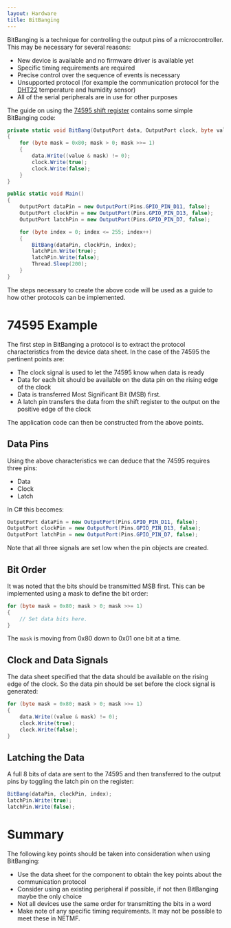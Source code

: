 ```yaml
---
layout: Hardware
title: BitBanging
---
```


BitBanging is a technique for controlling the output pins of a microcontroller.  This may be necessary for several reasons:

* New device is available and no firmware driver is available yet
* Specific timing requirements are required
* Precise control over the sequence of events is necessary
* Unsupported protocol (for example the communication protocol for the [DHT22](https://www.adafruit.com/product/385) temperature and humidity sensor)
* All of the serial peripherals are in use for other purposes

The guide on using the [74595 shift register](/Hardware/Reference/Components/ShiftRegister74595/) contains some simple BitBanging code:

```csharp
private static void BitBang(OutputPort data, OutputPort clock, byte value)
{
    for (byte mask = 0x80; mask > 0; mask >>= 1)
    {
        data.Write((value & mask) != 0);
        clock.Write(true);
        clock.Write(false);
    }
}

public static void Main()
{
    OutputPort dataPin = new OutputPort(Pins.GPIO_PIN_D11, false);
    OutputPort clockPin = new OutputPort(Pins.GPIO_PIN_D13, false);
    OutputPort latchPin = new OutputPort(Pins.GPIO_PIN_D7, false);

    for (byte index = 0; index <= 255; index++)
    {
        BitBang(dataPin, clockPin, index);
        latchPin.Write(true);
        latchPin.Write(false);
        Thread.Sleep(200);
    }
}
```

The steps necessary to create the above code will be used as a guide to how other protocols can be implemented.

# 74595 Example

The first step in BitBanging a protocol is to extract the protocol characteristics from the device data sheet.  In the case of the 74595 the pertinent points are:

* The clock signal is used to let the 74595 know when data is ready
* Data for each bit should be available on the data pin on the rising edge of the clock
* Data is transferred Most Significant Bit (MSB) first.
* A latch pin transfers the data from the shift register to the output on the positive edge of the clock

The application code can then be constructed from the above points.

## Data Pins

Using the above characteristics we can deduce that the 74595 requires three pins:

* Data
* Clock
* Latch

In C# this becomes:

```csharp
OutputPort dataPin = new OutputPort(Pins.GPIO_PIN_D11, false);
OutputPort clockPin = new OutputPort(Pins.GPIO_PIN_D13, false);
OutputPort latchPin = new OutputPort(Pins.GPIO_PIN_D7, false);
```

Note that all three signals are set low when the pin objects are created.

## Bit Order

It was noted that the bits should be transmitted MSB first.  This can be implemented using a mask to define the bit order:

```csharp
for (byte mask = 0x80; mask > 0; mask >>= 1)
{
    // Set data bits here.
}
```
The `mask` is moving from 0x80 down to 0x01 one bit at a time.

## Clock and Data Signals

The data sheet specified that the data should be available on the rising edge of the clock.  So the data pin should be set before the clock signal is generated:

```csharp
for (byte mask = 0x80; mask > 0; mask >>= 1)
{
    data.Write((value & mask) != 0);
    clock.Write(true);
    clock.Write(false);
}
```

## Latching the Data

A full 8 bits of data are sent to the 74595 and then transferred to the output pins by toggling the latch pin on the register:

```csharp
BitBang(dataPin, clockPin, index);
latchPin.Write(true);
latchPin.Write(false);
```

# Summary

The following key points should be taken into consideration when using BitBanging:

* Use the data sheet for the component to obtain the key points about the communication protocol
* Consider using an existing peripheral if possible, if not then BitBanging maybe the only choice
* Not all devices use the same order for transmitting the bits in a word
* Make note of any specific timing requirements.  It may not be possible to meet these in NETMF.
